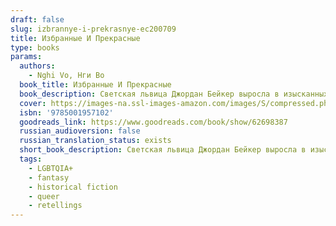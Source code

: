 ```yaml
---
draft: false
slug: izbrannye-i-prekrasnye-ec200709
title: Избранные И Прекрасные
type: books
params:
  authors:
    - Nghi Vo, Нги Во
  book_title: Избранные И Прекрасные
  book_description: Светская львица Джордан Бейкер выросла в изысканных кругах американского общества 1920-х годов - у нее есть деньги, популярность среди спортсменов-гольфистов и приглашения на большинство самых эксклюзивных вечеринок Века джаза.А еще она азиатка, приемная дочь богатых американцев, к которой относятся скорее как к экзотической достопримечательности, в то время как самые важные двери остаются для нее закрытыми.Но мир полон чудес, и Джордан обязательно окажется там, куда зовет ее сердце… Ей просто нужно кое-чему научиться.
  cover: https://images-na.ssl-images-amazon.com/images/S/compressed.photo.goodreads.com/books/1663968492i/62698387.jpg
  isbn: '9785001957102'
  goodreads_link: https://www.goodreads.com/book/show/62698387
  russian_audioversion: false
  russian_translation_status: exists
  short_book_description: Светская львица Джордан Бейкер выросла в изысканных кругах американского общества 1920-х годов - у нее есть деньги, популярность среди спортсменов-гольфистов и приглашения на большинство самых...
  tags:
    - LGBTQIA+
    - fantasy
    - historical fiction
    - queer
    - retellings
---
```


